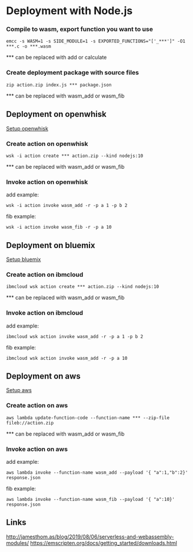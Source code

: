 # Deployment with Node.js

### Compile to wasm, export function you want to use
``` shell
emcc -s WASM=1 -s SIDE_MODULE=1 -s EXPORTED_FUNCTIONS="['_***']" -O1 ***.c -o ***.wasm
```
*** can be replaced with add or calculate

### Create deployment package with source files
``` shell
zip action.zip index.js *** package.json
```
*** can be replaced with wasm_add or wasm_fib

## Deployment on openwhisk
[Setup openwhisk](https://github.com/WilliamMartini/WASM/blob/master/deployment/nodejs/openwhisk.md)

### Create action on openwhisk
```shell
wsk -i action create *** action.zip --kind nodejs:10
```
*** can be replaced with wasm_add or wasm_fib

### Invoke action on openwhisk
add example:
```shell
wsk -i action invoke wasm_add -r -p a 1 -p b 2
```
fib example:
```shell
wsk -i action invoke wasm_fib -r -p a 10
```

## Deployment on bluemix
[Setup bluemix](https://github.com/WilliamMartini/WASM/blob/master/deployment/nodejs/bluemix.md)

### Create action on ibmcloud 
``` shell
ibmcloud wsk action create *** action.zip --kind nodejs:10
```
*** can be replaced with wasm_add or wasm_fib

### Invoke action on ibmcloud
add example:
``` shell
ibmcloud wsk action invoke wasm_add -r -p a 1 -p b 2
```
fib example:
``` shell
ibmcloud wsk action invoke wasm_add -r -p a 10
```

## Deployment on aws
[Setup aws](https://github.com/WilliamMartini/WASM/blob/master/deployment/nodejs/aws.md)
### Create action on aws 
``` shell
aws lambda update-function-code --function-name *** --zip-file fileb://action.zip
```
*** can be replaced with wasm_add or wasm_fib

### Invoke action on aws
add example:
``` shell
aws lambda invoke --function-name wasm_add --payload '{ "a":1,"b":2}' response.json
```
fib example:
``` shell
aws lambda invoke --function-name wasm_fib --payload '{ "a":10}' response.json
```

## Links
http://jamesthom.as/blog/2019/08/06/serverless-and-webassembly-modules/
https://emscripten.org/docs/getting_started/downloads.html
